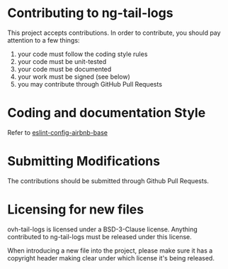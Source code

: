 # Contributing to ng-tail-logs

This project accepts contributions. In order to contribute, you should
pay attention to a few things:

1. your code must follow the coding style rules
2. your code must be unit-tested
3. your code must be documented
4. your work must be signed (see below)
5. you may contribute through GitHub Pull Requests

# Coding and documentation Style

Refer to [eslint-config-airbnb-base](https://github.com/airbnb/javascript/tree/master/packages/eslint-config-airbnb-base)

# Submitting Modifications

The contributions should be submitted through Github Pull Requests.

# Licensing for new files

ovh-tail-logs is licensed under a BSD-3-Clause license. Anything
contributed to ng-tail-logs must be released under this license.

When introducing a new file into the project, please make sure it has a
copyright header making clear under which license it's being released.

